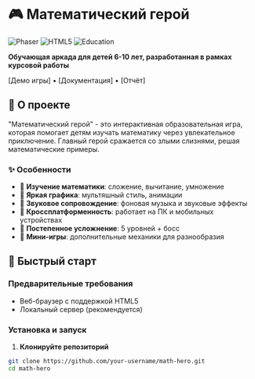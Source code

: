 # 🎮 Математический герой

![Phaser](https://img.shields.io/badge/Phaser-3.70.0-blue)
![HTML5](https://img.shields.io/badge/HTML5-Game-green)
![Education](https://img.shields.io/badge/Education-For%20Kids-orange)

**Обучающая аркада для детей 6-10 лет, разработанная в рамках курсовой работы**

[Демо игры] • [Документация] • [Отчёт]

## 🎯 О проекте

"Математический герой" - это интерактивная образовательная игра, которая помогает детям изучать математику через увлекательное приключение. Главный герой сражается со злыми слизнями, решая математические примеры.

### ✨ Особенности

- 🧮 **Изучение математики**: сложение, вычитание, умножение
- 🎨 **Яркая графика**: мультяшный стиль, анимации
- 🎵 **Звуковое сопровождение**: фоновая музыка и звуковые эффекты
- 📱 **Кроссплатформенность**: работает на ПК и мобильных устройствах
- 🎯 **Постепенное усложнение**: 5 уровней + босс
- 💫 **Мини-игры**: дополнительные механики для разнообразия

## 🚀 Быстрый старт

### Предварительные требования

- Веб-браузер с поддержкой HTML5
- Локальный сервер (рекомендуется)

### Установка и запуск

1. **Клонируйте репозиторий**
```bash
git clone https://github.com/your-username/math-hero.git
cd math-hero
